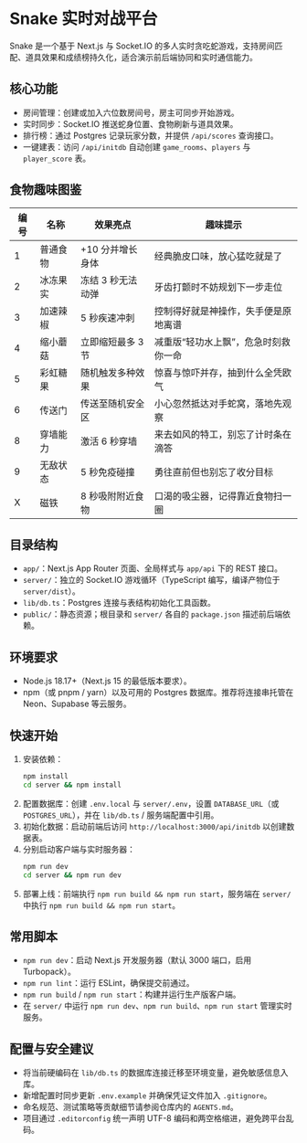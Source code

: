 ﻿# Snake 实时对战平台

Snake 是一个基于 Next.js 与 Socket.IO 的多人实时贪吃蛇游戏，支持房间匹配、道具效果和成绩榜持久化，适合演示前后端协同和实时通信能力。

## 核心功能
- 房间管理：创建或加入六位数房间号，房主可同步开始游戏。
- 实时同步：Socket.IO 推送蛇身位置、食物刷新与道具效果。
- 排行榜：通过 Postgres 记录玩家分数，并提供 `/api/scores` 查询接口。
- 一键建表：访问 `/api/initdb` 自动创建 `game_rooms`、`players` 与 `player_score` 表。

## 食物趣味图鉴
| 编号 | 名称 | 效果亮点 | 趣味提示 |
| --- | --- | --- | --- |
| 1 | 普通食物 | +10 分并增长身体 | 经典脆皮口味，放心猛吃就是了 |
| 2 | 冰冻果实 | 冻结 3 秒无法动弹 | 牙齿打颤时不妨规划下一步走位 |
| 3 | 加速辣椒 | 5 秒疾速冲刺 | 控制得好就是神操作，失手便是原地离谱 |
| 4 | 缩小蘑菇 | 立即缩短最多 3 节 | 减重版“轻功水上飘”，危急时刻救你一命 |
| 5 | 彩虹糖果 | 随机触发多种效果 | 惊喜与惊吓并存，抽到什么全凭欧气 |
| 6 | 传送门 | 传送至随机安全区 | 小心忽然抵达对手蛇窝，落地先观察 |
| 8 | 穿墙能力 | 激活 6 秒穿墙 | 来去如风的特工，别忘了计时条在滴答 |
| 9 | 无敌状态 | 5 秒免疫碰撞 | 勇往直前但也别忘了收分目标 |
| X | 磁铁 | 8 秒吸附附近食物 | 口渴的吸尘器，记得靠近食物扫一圈 |

## 目录结构
- `app/`：Next.js App Router 页面、全局样式与 `app/api` 下的 REST 接口。
- `server/`：独立的 Socket.IO 游戏循环（TypeScript 编写，编译产物位于 `server/dist`）。
- `lib/db.ts`：Postgres 连接与表结构初始化工具函数。
- `public/`：静态资源；根目录和 `server/` 各自的 `package.json` 描述前后端依赖。

## 环境要求
- Node.js 18.17+（Next.js 15 的最低版本要求）。
- npm（或 pnpm / yarn）以及可用的 Postgres 数据库。推荐将连接串托管在 Neon、Supabase 等云服务。

## 快速开始
1. 安装依赖：
   ```bash
   npm install
   cd server && npm install
   ```
2. 配置数据库：创建 `.env.local` 与 `server/.env`，设置 `DATABASE_URL`（或 `POSTGRES_URL`），并在 `lib/db.ts` / 服务端配置中引用。
3. 初始化数据：启动前端后访问 `http://localhost:3000/api/initdb` 以创建数据表。
4. 分别启动客户端与实时服务器：
   ```bash
   npm run dev
   cd server && npm run dev
   ```
5. 部署上线：前端执行 `npm run build && npm run start`，服务端在 `server/` 中执行 `npm run build && npm run start`。

## 常用脚本
- `npm run dev`：启动 Next.js 开发服务器（默认 3000 端口，启用 Turbopack）。
- `npm run lint`：运行 ESLint，确保提交前通过。
- `npm run build` / `npm run start`：构建并运行生产版客户端。
- 在 `server/` 中运行 `npm run dev`、`npm run build`、`npm run start` 管理实时服务。

## 配置与安全建议
- 将当前硬编码在 `lib/db.ts` 的数据库连接迁移至环境变量，避免敏感信息入库。
- 新增配置时同步更新 `.env.example` 并确保凭证文件加入 `.gitignore`。
- 命名规范、测试策略等贡献细节请参阅仓库内的 `AGENTS.md`。
- 项目通过 `.editorconfig` 统一声明 UTF-8 编码和两空格缩进，避免跨平台乱码。
